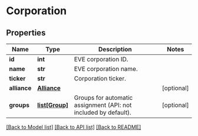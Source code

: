 # Corporation

## Properties
Name | Type | Description | Notes
------------ | ------------- | ------------- | -------------
**id** | **int** | EVE corporation ID. | 
**name** | **str** | EVE corporation name. | 
**ticker** | **str** | Corporation ticker. | 
**alliance** | [**Alliance**](Alliance.md) |  | [optional] 
**groups** | [**list[Group]**](Group.md) | Groups for automatic assignment (API: not included by default). | [optional] 

[[Back to Model list]](../README.md#documentation-for-models) [[Back to API list]](../README.md#documentation-for-api-endpoints) [[Back to README]](../README.md)


